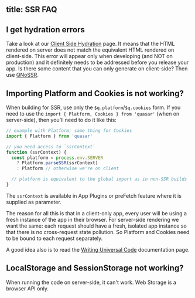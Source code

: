 title: SSR FAQ
---

## I get hydration errors
Take a look at our [Client Side Hydration](/guide/ssr-client-side-hydration.html) page. It means that the HTML rendered on server does not match the equivalent HTML rendered on client-side. This error will appear only when developing (and NOT on production) and it definitely needs to be addressed before you release your app. Is there some content that you can only generate on client-side? Then use [QNoSSR](components/no-ssr.html).

## Importing Platform and Cookies is not working?
When building for SSR, use only the `$q.platform`/`$q.cookies` form. If you need to use the `import { Platform, Cookies } from 'quasar'` (when on server-side), then you’ll need to do it like this:

```js
// example with Platform; same thing for Cookies
import { Platform } from 'quasar'

// you need access to `ssrContext`
function (ssrContext) {
  const platform = process.env.SERVER
    ? Platform.parseSSR(ssrContext)
    : Platform // otherwise we're on client

  // platform is equivalent to the global import as in non-SSR builds
}
```

The `ssrContext` is available in App Plugins or preFetch feature where it is supplied as parameter.

The reason for all this is that in a client-only app, every user will be using a fresh instance of the app in their browser. For server-side rendering we want the same: each request should have a fresh, isolated app instance so that there is no cross-request state pollution. So Platform and Cookies need to be bound to each request separately.

A good idea also is to read the [Writing Universal Code](/guide/ssr-writing-universal-code.html) documentation page.

## LocalStorage and SessionStorage not working?
When running the code on server-side, it can't work. Web Storage is a browser API only.
